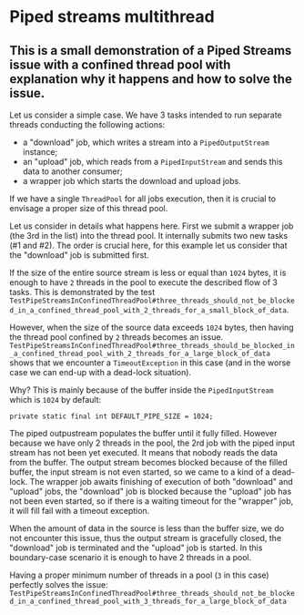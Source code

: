 # Piped streams multithread 
## This is a small demonstration of a Piped Streams issue with a confined thread pool with explanation why it happens and how to solve the issue.

Let us consider a simple case. We have 3 tasks intended to run separate threads conducting the following actions:

+ a "download" job, which writes a stream into a `PipedOutputStream` instance;
+ an "upload" job, which reads from a `PipedInputStream` and sends this data to another consumer;
+ a wrapper job which starts the download and upload jobs.

If we have a single `ThreadPool` for all jobs execution, then it is crucial to envisage a proper size of this thread pool.

Let us consider in details what happens here. First we submit a wrapper job (the 3rd in the list) into the thread pool. It internally submits two new tasks (#1 and #2). The order is crucial here, for this example let us consider that the "download" job is submitted first.

If the size of the entire source stream is less or equal than `1024` bytes, it is enough to have `2` threads in the pool to execute the described flow of 3 tasks. 
This is demonstrated by the test `TestPipeStreamsInConfinedThreadPool#three_threads_should_not_be_blocked_in_a_confined_thread_pool_with_2_threads_for_a_small_block_of_data`.

However, when the size of the source data exceeds `1024` bytes, then having the thread pool confined by `2` threads becomes an issue. 
`TestPipeStreamsInConfinedThreadPool#three_threads_should_be_blocked_in_a_confined_thread_pool_with_2_threads_for_a_large_block_of_data` shows that we encounter a `TimeoutException` in this case (and in the worse case we can end-up with a dead-lock situation).

Why? This is mainly because of the buffer inside the `PipedInputStream` which is `1024` by default:
```
private static final int DEFAULT_PIPE_SIZE = 1024;
```

The piped outpustream populates the buffer until it fully filled. However because we have only 2 threads in the pool, the 2rd job with the piped input stream has not been yet executed. It means that nobody reads the data from the buffer. The output stream becomes blocked because of the filled buffer, the input stream is not even started, so we came to a kind of a dead-lock. The wrapper job awaits finishing of execution of both "download" and "upload" jobs, the "download" job is blocked because the "upload" job has not been even started, so if there is a waiting timeout for the "wrapper" job, it will fill fail with a timeout exception.

When the amount of data in the source is less than the buffer size, we do not encounter this issue, thus the output stream is gracefully closed, the "download" job is terminated and the "upload" job is started. In this boundary-case scenario it is enough to have 2 threads in a pool.

Having a proper minimum number of threads in a pool (`3` in this case) perfectly solves the issue: 
`TestPipeStreamsInConfinedThreadPool#three_threads_should_not_be_blocked_in_a_confined_thread_pool_with_3_threads_for_a_large_block_of_data`
